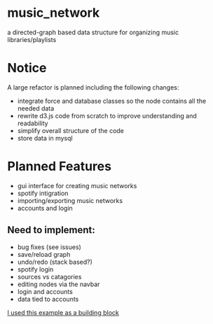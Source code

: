 music_network
================

a directed-graph based data structure for organizing music libraries/playlists

Notice
=================
A large refactor is planned including the following changes:
- integrate force and database classes so the node contains all the needed data
- rewrite d3.js code from scratch to improve understanding and readability
- simplify overall structure of the code
- store data in mysql

Planned Features
====================
- gui interface for creating music networks
- spotify intigration
- importing/exporting music networks
- accounts and login

## Need to implement:
- bug fixes (see issues)
- save/reload graph
- undo/redo (stack based?)
- spotify login
- sources vs catagories
- editing nodes via the navbar
- login and accounts
- data tied to accounts



[I used this example as a building block](http://bl.ocks.org/rkirsling/5001347)
